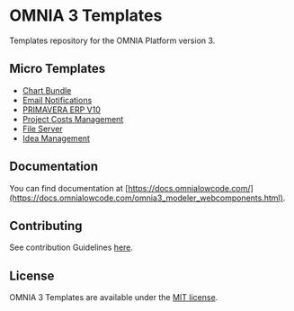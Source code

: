 # OMNIA 3 Templates
Templates repository for the OMNIA Platform version 3.

## Micro Templates

 - [Chart Bundle](./ChartBundle/)
 - [Email Notifications](./EmailNotifications/)
 - [PRIMAVERA ERP V10](./PrimaveraV10/)
 - [Project Costs Management](./ProjectCostManagement)
 - [File Server](./FileServer)
 - [Idea Management](./IdeaTemplate)


## Documentation

You can find documentation at [https://docs.omnialowcode.com/](https://docs.omnialowcode.com/omnia3_modeler_webcomponents.html).

## Contributing

See contribution Guidelines [here](CONTRIBUTING.md).

## License

OMNIA 3 Templates are available under the [MIT license](http://opensource.org/licenses/MIT).
